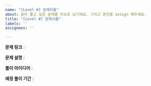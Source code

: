 ```yaml
---
name: "[Level #] 문제이름"
about: 같이 풀고 싶은 문제를 이슈로 남기세요. 그리고 본인을 assign 해주세요.
title: "[Level #] 문제이름"
labels: ''
assignees: ''

---
```


**문제 링크** :

**문제 설명** :

**풀이 아이디어** :

**예정 풀이 기간** :
